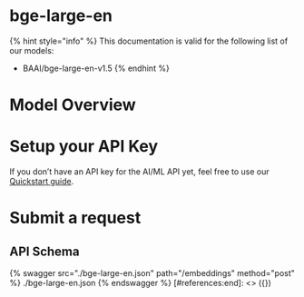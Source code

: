[#references:start]: <> ({ "template": "openapi" })
# bge-large-en

{% hint style="info" %}
This documentation is valid for the following list of our models:
* BAAI/bge-large-en-v1.5
{% endhint %}

# Model Overview


# Setup your API Key
If you don’t have an API key for the AI/ML API yet, feel free to use our [Quickstart guide](https://docs.aimlapi.com/quickstart/setting-up).

# Submit a request
## API Schema
{% swagger src="./bge-large-en.json" path="/embeddings" method="post" %}
./bge-large-en.json
{% endswagger %}
[#references:end]: <> ({})